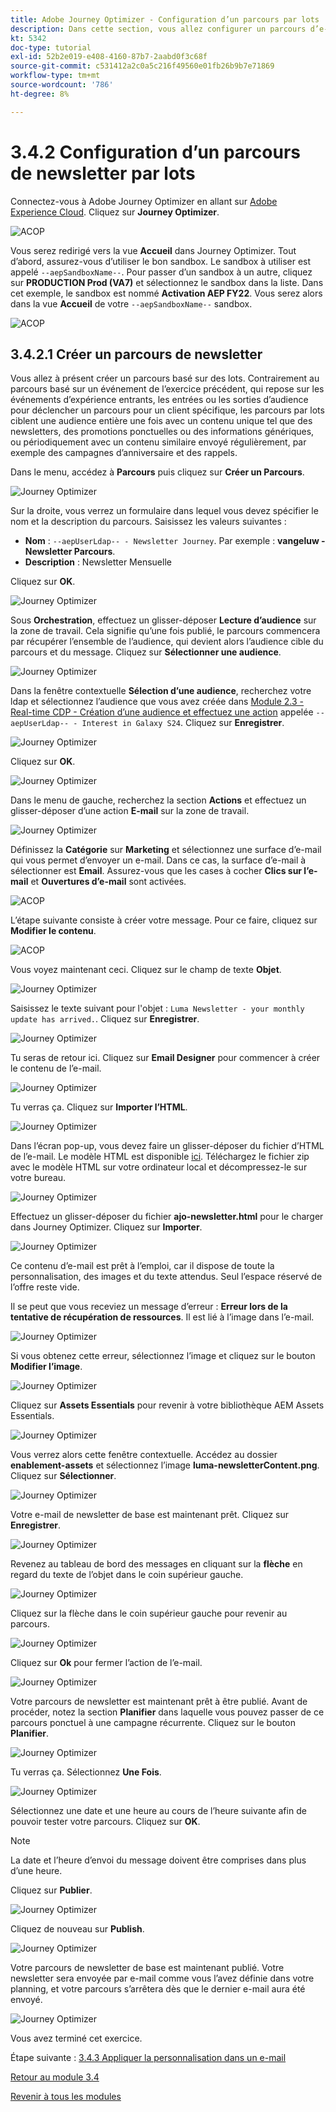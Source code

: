```yaml
---
title: Adobe Journey Optimizer - Configuration d’un parcours par lots
description: Dans cette section, vous allez configurer un parcours d’e-mail par lots pour envoyer une newsletter
kt: 5342
doc-type: tutorial
exl-id: 52b2e019-e408-4160-87b7-2aabd0f3c68f
source-git-commit: c531412a2c0a5c216f49560e01fb26b9b7e71869
workflow-type: tm+mt
source-wordcount: '786'
ht-degree: 8%

---
```


# 3.4.2 Configuration d’un parcours de newsletter par lots

Connectez-vous à Adobe Journey Optimizer en allant sur [Adobe Experience Cloud](https://experience.adobe.com?lang=fr). Cliquez sur **Journey Optimizer**.

![ACOP ](./../../../modules/ajo-b2c/module3.1/images/acophome.png)

Vous serez redirigé vers la vue **Accueil** dans Journey Optimizer. Tout d’abord, assurez-vous d’utiliser le bon sandbox. Le sandbox à utiliser est appelé `--aepSandboxName--`. Pour passer d’un sandbox à un autre, cliquez sur **PRODUCTION Prod (VA7)** et sélectionnez le sandbox dans la liste. Dans cet exemple, le sandbox est nommé **Activation AEP FY22**. Vous serez alors dans la vue **Accueil** de votre `--aepSandboxName--` sandbox.

![ACOP ](./../../../modules/ajo-b2c/module3.1/images/acoptriglp.png)

## 3.4.2.1 Créer un parcours de newsletter

Vous allez à présent créer un parcours basé sur des lots. Contrairement au parcours basé sur un événement de l’exercice précédent, qui repose sur les événements d’expérience entrants, les entrées ou les sorties d’audience pour déclencher un parcours pour un client spécifique, les parcours par lots ciblent une audience entière une fois avec un contenu unique tel que des newsletters, des promotions ponctuelles ou des informations génériques, ou périodiquement avec un contenu similaire envoyé régulièrement, par exemple des campagnes d’anniversaire et des rappels.

Dans le menu, accédez à **Parcours** puis cliquez sur **Créer un Parcours**.

![Journey Optimizer](./images/oc43.png)

Sur la droite, vous verrez un formulaire dans lequel vous devez spécifier le nom et la description du parcours. Saisissez les valeurs suivantes :

- **Nom** : `--aepUserLdap-- - Newsletter Journey`. Par exemple : **vangeluw - Newsletter Parcours**.
- **Description** : Newsletter Mensuelle

Cliquez sur **OK**.

![Journey Optimizer](./images/batchj2.png)

Sous **Orchestration**, effectuez un glisser-déposer **Lecture d’audience** sur la zone de travail. Cela signifie qu’une fois publié, le parcours commencera par récupérer l’ensemble de l’audience, qui devient alors l’audience cible du parcours et du message. Cliquez sur **Sélectionner une audience**.

![Journey Optimizer](./images/batchj3.png)

Dans la fenêtre contextuelle **Sélection d’une audience**, recherchez votre ldap et sélectionnez l’audience que vous avez créée dans [Module 2.3 - Real-time CDP - Création d’une audience et effectuez une action](./../../../modules/rtcdp-b2c/module2.3/real-time-cdp-build-a-segment-take-action.md) appelée `--aepUserLdap-- - Interest in Galaxy S24`. Cliquez sur **Enregistrer**.

![Journey Optimizer](./images/batchj5.png)

Cliquez sur **OK**.

![Journey Optimizer](./images/batchj6.png)

Dans le menu de gauche, recherchez la section **Actions** et effectuez un glisser-déposer d’une action **E-mail** sur la zone de travail.

![Journey Optimizer](./images/batchj7.png)

Définissez la **Catégorie** sur **Marketing** et sélectionnez une surface d’e-mail qui vous permet d’envoyer un e-mail. Dans ce cas, la surface d’e-mail à sélectionner est **Email**. Assurez-vous que les cases à cocher **Clics sur l’e-mail** et **Ouvertures d’e-mail** sont activées.

![ACOP ](./images/journeyactions1eee.png)

L’étape suivante consiste à créer votre message. Pour ce faire, cliquez sur **Modifier le contenu**.

![ACOP ](./images/journeyactions2.png)

Vous voyez maintenant ceci. Cliquez sur le champ de texte **Objet**.

![Journey Optimizer](./images/batch4.png)

Saisissez le texte suivant pour l&#39;objet : `Luma Newsletter - your monthly update has arrived.`. Cliquez sur **Enregistrer**.

![Journey Optimizer](./images/batch5.png)

Tu seras de retour ici. Cliquez sur **Email Designer** pour commencer à créer le contenu de l’e-mail.

![Journey Optimizer](./images/batch6.png)

Tu verras ça. Cliquez sur **Importer l’HTML**.

![Journey Optimizer](./images/batch7.png)

Dans l’écran pop-up, vous devez faire un glisser-déposer du fichier d’HTML de l’e-mail. Le modèle HTML est disponible [ici](./../../../assets/html/ajo-newsletter.html.zip). Téléchargez le fichier zip avec le modèle HTML sur votre ordinateur local et décompressez-le sur votre bureau.

![Journey Optimizer](./images/html1.png)

Effectuez un glisser-déposer du fichier **ajo-newsletter.html** pour le charger dans Journey Optimizer. Cliquez sur **Importer**.

![Journey Optimizer](./images/batch8.png)

Ce contenu d’e-mail est prêt à l’emploi, car il dispose de toute la personnalisation, des images et du texte attendus. Seul l’espace réservé de l’offre reste vide.

Il se peut que vous receviez un message d’erreur : **Erreur lors de la tentative de récupération de ressources**. Il est lié à l’image dans l’e-mail.

![Journey Optimizer](./images/errorfetch.png)

Si vous obtenez cette erreur, sélectionnez l’image et cliquez sur le bouton **Modifier l’image**.

![Journey Optimizer](./images/errorfetch1.png)

Cliquez sur **Assets Essentials** pour revenir à votre bibliothèque AEM Assets Essentials.

![Journey Optimizer](./images/errorfetch2.png)

Vous verrez alors cette fenêtre contextuelle. Accédez au dossier **enablement-assets** et sélectionnez l’image **luma-newsletterContent.png**. Cliquez sur **Sélectionner**.

![Journey Optimizer](./images/errorfetch3.png)

Votre e-mail de newsletter de base est maintenant prêt. Cliquez sur **Enregistrer**.

![Journey Optimizer](./images/ready.png)

Revenez au tableau de bord des messages en cliquant sur la **flèche** en regard du texte de l’objet dans le coin supérieur gauche.

![Journey Optimizer](./images/batch9.png)

Cliquez sur la flèche dans le coin supérieur gauche pour revenir au parcours.

![Journey Optimizer](./images/oc79aeee.png)

Cliquez sur **Ok** pour fermer l’action de l’e-mail.

![Journey Optimizer](./images/oc79beee.png)

Votre parcours de newsletter est maintenant prêt à être publié. Avant de procéder, notez la section **Planifier** dans laquelle vous pouvez passer de ce parcours ponctuel à une campagne récurrente. Cliquez sur le bouton **Planifier**.

![Journey Optimizer](./images/batchj12.png)

Tu verras ça. Sélectionnez **Une Fois**.

![Journey Optimizer](./images/sch1.png)

Sélectionnez une date et une heure au cours de l’heure suivante afin de pouvoir tester votre parcours. Cliquez sur **OK**.

>[!NOTE]
>
>La date et l’heure d’envoi du message doivent être comprises dans plus d’une heure.

Cliquez sur **Publier**.

![Journey Optimizer](./images/batchj13.png)

Cliquez de nouveau sur **Publish**.

![Journey Optimizer](./images/batchj14.png)

Votre parcours de newsletter de base est maintenant publié. Votre newsletter sera envoyée par e-mail comme vous l’avez définie dans votre planning, et votre parcours s’arrêtera dès que le dernier e-mail aura été envoyé.

![Journey Optimizer](./images/batchj14eee.png)

Vous avez terminé cet exercice.

Étape suivante : [3.4.3 Appliquer la personnalisation dans un e-mail](./ex3.md)

[Retour au module 3.4](./journeyoptimizer.md)

[Revenir à tous les modules](../../../overview.md)
